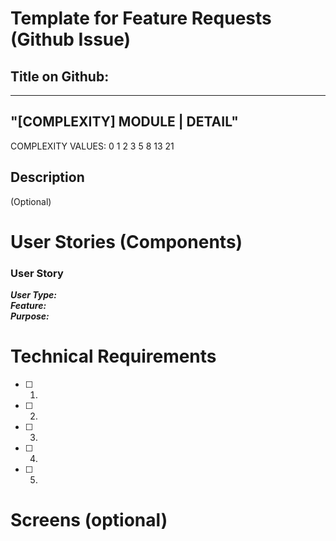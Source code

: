# Template for Feature Requests (Github Issue)


## Title on Github:

---
 "[COMPLEXITY] MODULE | DETAIL"
---

COMPLEXITY VALUES: 0 1 2 3 5 8 13 21

## Description

<Feature Name> (Optional)
  
<Description or Business Value>
 

# User Stories (Components)

### User Story
**_User Type:_**  
**_Feature:_**  
**_Purpose:_**  


# Technical Requirements
- [ ] 1.
- [ ] 2.
- [ ] 3.
- [ ] 4.
- [ ] 5.

# Screens (optional)
